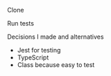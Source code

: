 Clone

Run tests

Decisions I made and alternatives 
- Jest for testing
- TypeScript
- Class because easy to test